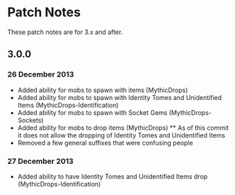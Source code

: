# Patch Notes
These patch notes are for 3.x and after.
## 3.0.0
### 26 December 2013
* Added ability for mobs to spawn with items (MythicDrops)
* Added ability for mobs to spawn with Identity Tomes and Unidentified Items (MythicDrops-Identification)
* Added ability for mobs to spawn with Socket Gems (MythicDrops-Sockets)
* Added ability for mobs to drop items (MythicDrops)
** As of this commit it does not allow the dropping of Identity Tomes and Unidentified Items
* Removed a few general suffixes that were confusing people
### 27 December 2013
* Added ability to have Identity Tomes and Unidentified Items drop (MythicDrops-Identification)
